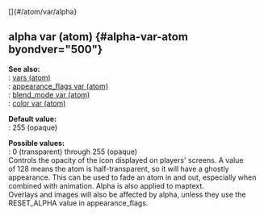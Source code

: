 []{#/atom/var/alpha}    
## alpha var (atom) {#alpha-var-atom byondver="500"}    
**See also:**    
:   [vars (atom)](/ref/atom/var/var.md)    
:   [appearance_flags var (atom)](/ref/atom/var/appearance_flags/appearance_flags.md)    
:   [blend_mode var (atom)](/ref/atom/var/blend_mode/blend_mode.md)    
:   [color var (atom)](/ref/atom/var/color/color.md)    
<!-- -->    
**Default value:**    
:   255 (opaque)    
<!-- -->    
**Possible values:**    
:   0 (transparent) through 255 (opaque)    
Controls the opacity of the icon displayed on players\' screens. A value    
of 128 means the atom is half-transparent, so it will have a ghostly    
appearance. This can be used to fade an atom in and out, especially when    
combined with animation. Alpha is also applied to maptext.    
Overlays and images will also be affected by alpha, unless they use the    
RESET_ALPHA value in appearance_flags.  